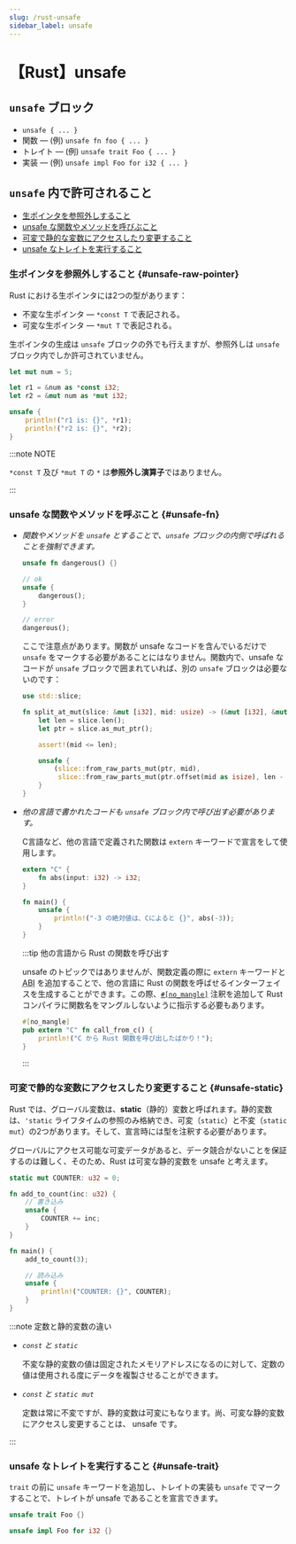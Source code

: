 ```yaml
---
slug: /rust-unsafe
sidebar_label: unsafe
---
```


# 【Rust】unsafe

## `unsafe` ブロック

- `unsafe { ... }`
- 関数 — (例) `unsafe fn foo { ... }`
- トレイト — (例) `unsafe trait Foo { ... }`
- 実装 — (例) `unsafe impl Foo for i32 { ... }`

## `unsafe` 内で許可されること

- [生ポインタを参照外しすること](#unsafe-raw-pointer)
- [unsafe な関数やメソッドを呼びぶこと](#unsafe-fn)
- [可変で静的な変数にアクセスしたり変更すること](#unsafe-static)
- [unsafe なトレイトを実行すること](#unsafe-trait)

### 生ポインタを参照外しすること {#unsafe-raw-pointer}

Rust における生ポインタには2つの型があります：

- 不変な生ポインタ — `*const T` で表記される。
- 可変な生ポインタ — `*mut T` で表記される。

生ポインタの生成は `unsafe` ブロックの外でも行えますが、参照外しは `unsafe` ブロック内でしか許可されていません。

```rust title="例：unsafe ブロック内で生ポインタを参照外しする"
let mut num = 5;

let r1 = &num as *const i32;
let r2 = &mut num as *mut i32;

unsafe {
    println!("r1 is: {}", *r1);
    println!("r2 is: {}", *r2);
}
```

:::note NOTE

`*const T` 及び `*mut T` の `*` は**参照外し演算子**ではありません。

:::

### unsafe な関数やメソッドを呼ぶこと {#unsafe-fn}

- _関数やメソッドを `unsafe` とすることで、`unsafe` ブロックの内側で呼ばれることを強制できます。_

  ```rust title="例：unsafe にした関数の呼び出し"
  unsafe fn dangerous() {}

  // ok
  unsafe {
      dangerous();
  }

  // error
  dangerous();
  ```

  ここで注意点があります。関数が unsafe なコードを含んでいるだけで `unsafe` をマークする必要があることにはなりません。関数内で、unsafe なコードが `unsafe` ブロックで囲まれていれば、別の `unsafe` ブロックは必要ないのです：

  ```rust title="例：split_at_mut 関数の実装で unsafe コードを使用する"
  use std::slice;
  
  fn split_at_mut(slice: &mut [i32], mid: usize) -> (&mut [i32], &mut [i32]) {
      let len = slice.len();
      let ptr = slice.as_mut_ptr();

      assert!(mid <= len);
  
      unsafe {
          (slice::from_raw_parts_mut(ptr, mid),
           slice::from_raw_parts_mut(ptr.offset(mid as isize), len - mid))
      }
  }
  ```

- _他の言語で書かれたコードも `unsafe` ブロック内で呼び出す必要があります。_

  C言語など、他の言語で定義された関数は `extern` キーワードで宣言をして使用します。

  ```rust title="例：C言語で定義された extern 関数を宣言し、呼び出す"
  extern "C" {
      fn abs(input: i32) -> i32;
  }
  
  fn main() {
      unsafe {
          println!("-3 の絶対値は、Cによると {}", abs(-3));
      }
  }
  ```
  
  :::tip 他の言語から Rust の関数を呼び出す

  unsafe のトピックではありませんが、関数定義の際に `extern` キーワードと <abbr title="application binary interface">ABI</abbr> を追加することで、他の言語に Rust の関数を呼ばせるインターフェイスを生成することができます。この際、[`#[no_mangle]`](https://doc.rust-lang.org/reference/abi.html#the-no_mangle-attribute) 注釈を追加して Rust コンパイラに関数名をマングルしないように指示する必要もあります。

  ```rust
  #[no_mangle]
  pub extern "C" fn call_from_c() {
      println!("C から Rust 関数を呼び出したばかり！");
  }
  ```

  :::

### 可変で静的な変数にアクセスしたり変更すること {#unsafe-static}

Rust では、グローバル変数は、**static**（静的）変数と呼ばれます。静的変数は、`'static` ライフタイムの参照のみ格納でき、可変（`static`）と不変（`static mut`）の2つがあります。そして、宣言時には型を注釈する必要があります。

グローバルにアクセス可能な可変データがあると、データ競合がないことを保証するのは難しく、そのため、Rust は可変な静的変数を unsafe と考えます。

```rust title="例：可変な静的変数を読んだり書き込んだりするのは unsafe である"
static mut COUNTER: u32 = 0;

fn add_to_count(inc: u32) {
    // 書き込み
    unsafe {
        COUNTER += inc;
    }
}

fn main() {
    add_to_count(3);

    // 読み込み
    unsafe {
        println!("COUNTER: {}", COUNTER);
    }  
}
```

:::note 定数と静的変数の違い

- _`const` と `static`_

  不変な静的変数の値は固定されたメモリアドレスになるのに対して、定数の値は使用される度にデータを複製させることができます。

- _`const` と `static mut`_

  定数は常に不変ですが、静的変数は可変にもなります。尚、可変な静的変数にアクセスし変更することは、 unsafe です。

:::

### unsafe なトレイトを実行すること {#unsafe-trait}

`trait` の前に `unsafe` キーワードを追加し、トレイトの実装も `unsafe` でマークすることで、トレイトが unsafe であることを宣言できます。

```rust title="例：unsafe なトレイトを定義して実装する"
unsafe trait Foo {}

unsafe impl Foo for i32 {}
```

